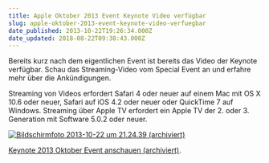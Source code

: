 ```yaml
---
title: Apple Oktober 2013 Event Keynote Video verfügbar
slug: apple-oktober-2013-event-keynote-video-verfuegbar
date_published: 2013-10-22T19:26:34.000Z
date_updated: 2018-08-22T09:38:43.000Z
---
```


Bereits kurz nach dem eigentlichen Event ist bereits das Video der Keynote verfügbar. Schau das Streaming-Video vom Special Event an und erfahre mehr über die Ankündigungen. 

Streaming von Videos erfordert Safari 4 oder neuer auf einem Mac mit OS X 10.6 oder neuer, Safari auf iOS 4.2 oder neuer oder QuickTime 7 auf Windows. Streaming über Apple TV erfordert ein Apple TV der 2. oder 3. Generation mit Software 5.0.2 oder neuer.

[![Bildschirmfoto 2013-10-22 um 21.24.39](//picdump.thafaker.de/2013/10/Bildschirmfoto-2013-10-22-um-21.24.39-580x319.png) (archiviert)](http://web.archive.org/web/20131023060628/http://www.apple.com/de/apple-events/october-2013/)

[Keynote 2013 Oktober Event anschauen (archiviert)](http://web.archive.org/web/20131023060628/http://www.apple.com/de/apple-events/october-2013/).
